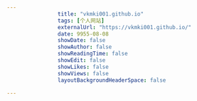 ---
                title: "vkmki001.github.io"
                tags: [个人网站]
                externalUrl: "https://vkmki001.github.io/"
                date: 9955-08-08
                showDate: false
                showAuthor: false
                showReadingTime: false
                showEdit: false
                showLikes: false
                showViews: false
                layoutBackgroundHeaderSpace: false
                ---

